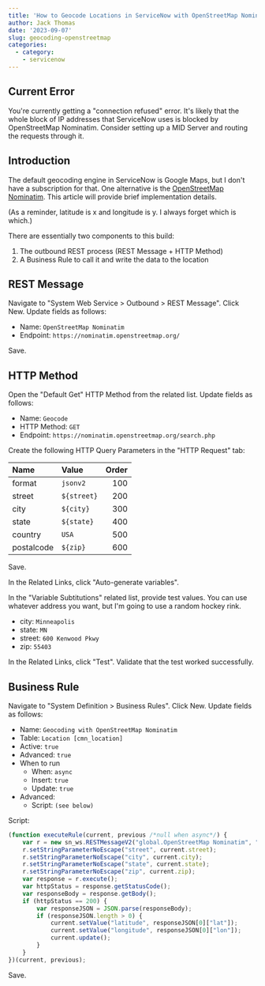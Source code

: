 ```yaml
---
title: 'How to Geocode Locations in ServiceNow with OpenStreetMap Nominatim'
author: Jack Thomas
date: '2023-09-07'
slug: geocoding-openstreetmap
categories:
  - category:
    - servicenow
---
```


## Current Error

You're currently getting a "connection refused" error. It's likely that the whole block of IP addresses that ServiceNow uses is blocked by OpenStreetMap Nominatim. Consider setting up a MID Server and routing the requests through it.

## Introduction

The default geocoding engine in ServiceNow is Google Maps, but I don't have a subscription for that. One alternative is the [OpenStreetMap Nominatim](https://wiki.openstreetmap.org/wiki/Nominatim). This article will provide brief implementation details.

(As a reminder, latitude is x and longitude is y. I always forget which is which.)

There are essentially two components to this build:

1. The outbound REST process (REST Message + HTTP Method)
2. A Business Rule to call it and write the data to the location

## REST Message

Navigate to "System Web Service > Outbound > REST Message". Click New. Update fields as follows:

- Name: ``OpenStreetMap Nominatim``
- Endpoint: ``https://nominatim.openstreetmap.org/``

Save.

## HTTP Method

Open the "Default Get" HTTP Method from the related list. Update fields as follows:

- Name: ``Geocode``
- HTTP Method: ``GET``
- Endpoint: ``https://nominatim.openstreetmap.org/search.php``

Create the following HTTP Query Parameters in the "HTTP Request" tab:

| Name       | Value         | Order |
| :--------- | :------------ | ----: |
| format     | ``jsonv2``    |   100 |
| street     | ``${street}`` |   200 |
| city       | ``${city}``   |   300 |
| state      | ``${state}``  |   400 |
| country    | ``USA``       |   500 |
| postalcode | ``${zip}``    |   600 |

Save.

In the Related Links, click "Auto-generate variables".

In the "Variable Subtitutions" related list, provide test values. You can use whatever address you want, but I'm going to use a random hockey rink.

- city: ``Minneapolis``
- state: ``MN``
- street: ``600 Kenwood Pkwy``
- zip: ``55403``

In the Related Links, click "Test". Validate that the test worked successfully.

## Business Rule

Navigate to "System Definition > Business Rules". Click New. Update fields as follows:

- Name: ``Geocoding with OpenStreetMap Nominatim``
- Table: ``Location [cmn_location]``
- Active: ``true``
- Advanced: ``true``
- When to run
	- When: ``async``
	- Insert: ``true``
	- Update: ``true``
- Advanced:
	- Script: ``(see below)``

Script:

```javascript
(function executeRule(current, previous /*null when async*/) {
	var r = new sn_ws.RESTMessageV2("global.OpenStreetMap Nominatim", "Geocode");
	r.setStringParameterNoEscape("street", current.street);
	r.setStringParameterNoEscape("city", current.city);
	r.setStringParameterNoEscape("state", current.state);
	r.setStringParameterNoEscape("zip", current.zip);
	var response = r.execute();
	var httpStatus = response.getStatusCode();
	var responseBody = response.getBody();
	if (httpStatus == 200) {
		var responseJSON = JSON.parse(responseBody);
		if (responseJSON.length > 0) {
			current.setValue("latitude", responseJSON[0]["lat"]);
			current.setValue("longitude", responseJSON[0]["lon"]);
			current.update();
		}
	}
})(current, previous);
```

Save.
